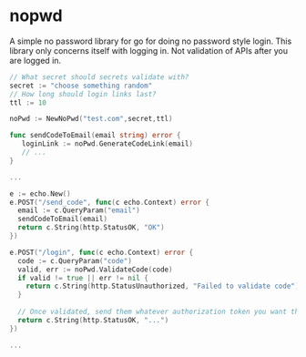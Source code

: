 # nopwd

A simple no password library for go for doing no password style login. This library only concerns itself with logging in. Not validation of APIs after you are logged in.

```go
// What secret should secrets validate with?
secret := "choose something random"
// How long should login links last?
ttl := 10 

noPwd := NewNoPwd("test.com",secret,ttl)

func sendCodeToEmail(email string) error {
   loginLink := noPwd.GenerateCodeLink(email)
   // ...
}

...

e := echo.New()
e.POST("/send_code", func(c echo.Context) error {
  email := c.QueryParam("email")
  sendCodeToEmail(email)
  return c.String(http.StatusOK, "OK")
})

e.POST("/login", func(c echo.Context) error {
  code := c.QueryParam("code")
  valid, err := noPwd.ValidateCode(code)
  if valid != true || err != nil {
    return c.String(http.StatusUnauthorized, "Failed to validate code")
  }
  
  // Once validated, send them whatever authorization token you want them to use 
  return c.String(http.StatusOK, "...")
})

...
````
